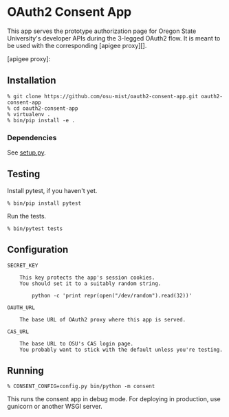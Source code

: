 OAuth2 Consent App
====

This app serves the prototype authorization page
for Oregon State University's developer APIs
during the 3-legged OAuth2 flow.
It is meant to be used with the corresponding [apigee proxy][].

[apigee proxy]:

Installation
----

    % git clone https://github.com/osu-mist/oauth2-consent-app.git oauth2-consent-app
    % cd oauth2-consent-app
    % virtualenv .
    % bin/pip install -e .

### Dependencies

See [setup.py](setup.py#L11).

Testing
----

Install pytest, if you haven't yet.

    % bin/pip install pytest

Run the tests.

    % bin/pytest tests

Configuration
----

    SECRET_KEY

        This key protects the app's session cookies.
        You should set it to a suitably random string.

            python -c 'print repr(open("/dev/random").read(32))'

    OAUTH_URL

        The base URL of OAuth2 proxy where this app is served.

    CAS_URL

        The base URL to OSU's CAS login page.
        You probably want to stick with the default unless you're testing.

Running
----

    % CONSENT_CONFIG=config.py bin/python -m consent

This runs the consent app in debug mode.
For deploying in production, use gunicorn or another WSGI server.
